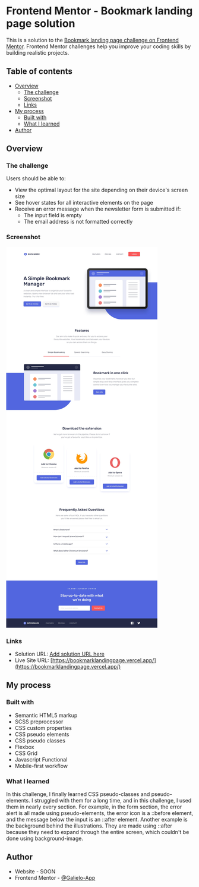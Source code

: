 # Frontend Mentor - Bookmark landing page solution

This is a solution to the [Bookmark landing page challenge on Frontend Mentor](https://www.frontendmentor.io/challenges/bookmark-landing-page-5d0b588a9edda32581d29158). Frontend Mentor challenges help you improve your coding skills by building realistic projects.

## Table of contents

- [Overview](#overview)
  - [The challenge](#the-challenge)
  - [Screenshot](#screenshot)
  - [Links](#links)
- [My process](#my-process)
  - [Built with](#built-with)
  - [What I learned](#what-i-learned)
- [Author](#author)

## Overview

### The challenge

Users should be able to:

- View the optimal layout for the site depending on their device's screen size
- See hover states for all interactive elements on the page
- Receive an error message when the newsletter form is submitted if:
  - The input field is empty
  - The email address is not formatted correctly

### Screenshot

![](./screenshot.jpg)

### Links

- Solution URL: [Add solution URL here](https://your-solution-url.com)
- Live Site URL: [https://bookmarklandingpage.vercel.app/](https://bookmarklandingpage.vercel.app/)

## My process

### Built with

- Semantic HTML5 markup
- SCSS preprocessor
- CSS custom properties
- CSS pseudo elements
- CSS pseudo classes
- Flexbox
- CSS Grid
- Javascript Functional
- Mobile-first workflow

### What I learned

In this challenge, I finally learned CSS pseudo-classes and pseudo-elements. I struggled with them for a long time, and in this challenge, I used them in nearly every section. For example, in the form section, the error alert is all made using pseudo-elements, the error icon is a ::before element, and the message below the input is an ::after element. Another example is the background behind the illustrations. They are made using ::after because they need to expand through the entire screen, which couldn't be done using background-image.

## Author

- Website - SOON
- Frontend Mentor - [@Galielo-App](https://www.frontendmentor.io/profile/Galielo-App)
